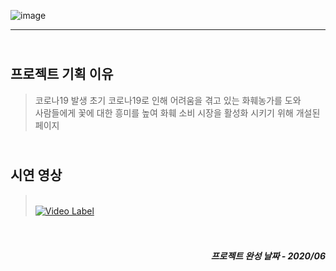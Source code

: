 ![image](https://user-images.githubusercontent.com/99938377/154630145-9b41796c-5a78-42fc-97f5-26cb7a9ce75e.png)

------

## <br>프로젝트 기획 이유
> 코로나19 발생 초기 코로나19로 인해 어려움을 겪고 있는 화훼농가를 도와  <br>사람들에게 꽃에 대한 흥미를 높여 화훼 소비 시장을 활성화 시키기 위해 개설된 페이지


## <br>시연 영상
> <br>[![Video Label](http://img.youtube.com/vi/sT3YlVa4Ly8/0.jpg)](https://youtu.be/sT3YlVa4Ly8)


##### <br><br><div align="right">프로젝트 완성 날짜 - 2020/06</div>
